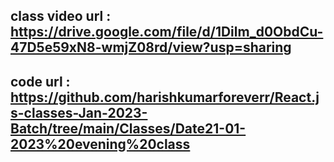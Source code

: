 ## class video url : https://drive.google.com/file/d/1Dilm_d0ObdCu-47D5e59xN8-wmjZ08rd/view?usp=sharing

## code url : https://github.com/harishkumarforeverr/React.js-classes-Jan-2023-Batch/tree/main/Classes/Date21-01-2023%20evening%20class
